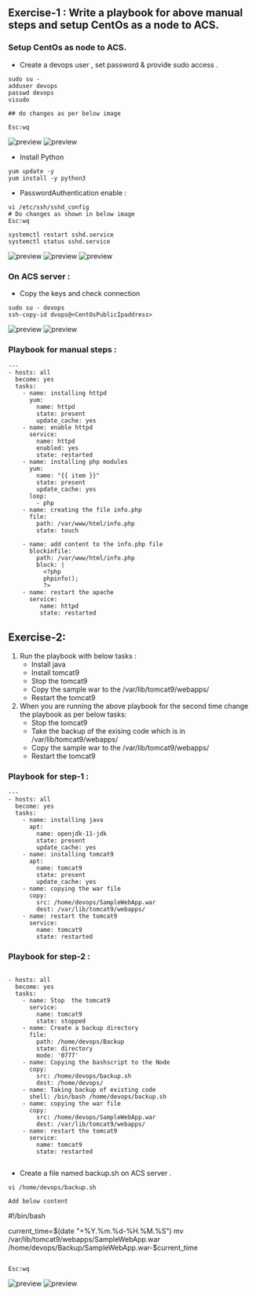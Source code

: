 ## Exercise-1 :  Write a playbook for above manual steps and setup CentOs as a node to ACS.
 
### Setup CentOs as node to ACS.

* Create a devops user , set password & provide sudo access .

```
sudo su - 
adduser devops
passwd devops
visudo 

## do changes as per below image 

Esc:wq 

```

![preview](../img/C9.png) 
![preview](../img/C8.png) 

* Install Python 

```
yum update -y
yum install -y python3
```

* PasswordAuthentication enable :
```
vi /etc/ssh/sshd_config 
# Do changes as shown in below image 
Esc:wq

systemctl restart sshd.service
systemctl status sshd.service

```
![preview](../img/C11.png) 
![preview](../img/C10.png) 
![preview](../img/C12.png) 


### On  ACS server :
* Copy the keys and check connection 
```
sudo su - devops 
ssh-copy-id dvops@<CentOsPublicIpaddress>
```

![preview](../img/C13.png)
![preview](../img/C14.png) 


### Playbook for manual steps :

```
---
- hosts: all
  become: yes
  tasks:
    - name: installing httpd
      yum:
        name: httpd
        state: present
        update_cache: yes
    - name: enable httpd
      service:
        name: httpd
        enabled: yes
        state: restarted
    - name: installing php modules
      yum:
        name: "{{ item }}"
        state: present  
        update_cache: yes
      loop:
        - php
    - name: creating the file info.php
      file:
        path: /var/www/html/info.php
        state: touch

    - name: add content to the info.php file
      blockinfile:
        path: /var/www/html/info.php
        block: |
          <?php
          phpinfo();
          ?>
    - name: restart the apache
      service:
         name: httpd
         state: restarted
```




## Exercise-2: 

1. Run the playbook with below tasks :
   * Install java 
   * Install tomcat9
   * Stop the tomcat9
   * Copy the sample war to the /var/lib/tomcat9/webapps/
   * Restart the tomcat9
2. When you are running the above playbook for the second time change the playbook as per below tasks:
   * Stop the tomcat9
   * Take the backup of the exising code which is in /var/lib/tomcat9/webapps/
   * Copy the sample war to the /var/lib/tomcat9/webapps/
   * Restart the tomcat9

### Playbook for step-1 :

```
---
- hosts: all
  become: yes 
  tasks: 
    - name: installing java 
      apt:
        name: openjdk-11-jdk
        state: present
        update_cache: yes
    - name: installing tomcat9
      apt:
        name: tomcat9
        state: present 
        update_cache: yes
    - name: copying the war file
      copy:
        src: /home/devops/SampleWebApp.war
        dest: /var/lib/tomcat9/webapps/
    - name: restart the tomcat9
      service:
        name: tomcat9
        state: restarted
```


### Playbook for step-2 :

```

- hosts: all
  become: yes 
  tasks: 
    - name: Stop  the tomcat9
      service:
        name: tomcat9
        state: stopped 
    - name: Create a backup directory 
      file:
        path: /home/devops/Backup
        state: directory
        mode: '0777'
    - name: Copying the bashscript to the Node
      copy: 
        src: /home/devops/backup.sh
        dest: /home/devops/
    - name: Taking backup of existing code
      shell: /bin/bash /home/devops/backup.sh
    - name: copying the war file
      copy:
        src: /home/devops/SampleWebApp.war
        dest: /var/lib/tomcat9/webapps/
    - name: restart the tomcat9
      service:
        name: tomcat9
        state: restarted 


```

* Create a file named backup.sh on ACS server .

```
vi /home/devops/backup.sh

Add below content 
```
#!/bin/bash

current_time=$(date "+%Y.%m.%d-%H.%M.%S")
mv /var/lib/tomcat9/webapps/SampleWebApp.war /home/devops/Backup/SampleWebApp.war-$current_time

```

Esc:wq

```

![preview](../img/C23.png)
![preview](../img/C22.png)
